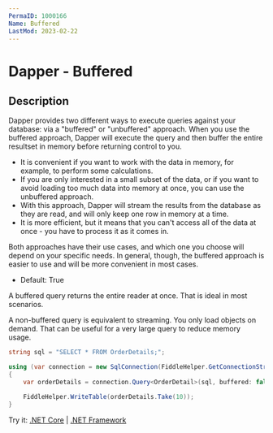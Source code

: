 ```yaml
---
PermaID: 1000166
Name: Buffered
LastMod: 2023-02-22
---
```


# Dapper - Buffered

## Description

Dapper provides two different ways to execute queries against your database: via a "buffered" or "unbuffered" approach. When you use the buffered approach, Dapper will execute the query and then buffer the entire resultset in memory before returning control to you. 

 - It is convenient if you want to work with the data in memory, for example, to perform some calculations. 
 - If you are only interested in a small subset of the data, or if you want to avoid loading too much data into memory at once, you can use the unbuffered approach. 
 - With this approach, Dapper will stream the results from the database as they are read, and will only keep one row in memory at a time. 
 - It is more efficient, but it means that you can't access all of the data at once - you have to process it as it comes in. 

Both approaches have their use cases, and which one you choose will depend on your specific needs. In general, though, the buffered approach is easier to use and will be more convenient in most cases. 

- Default: True

A buffered query returns the entire reader at once. That is ideal in most scenarios.

A non-buffered query is equivalent to streaming. You only load objects on demand. That can be useful for a very large query to reduce memory usage.

```csharp
string sql = "SELECT * FROM OrderDetails;";

using (var connection = new SqlConnection(FiddleHelper.GetConnectionStringSqlServerW3Schools()))
{
	var orderDetails = connection.Query<OrderDetail>(sql, buffered: false).ToList();

	FiddleHelper.WriteTable(orderDetails.Take(10));
}
```
Try it: [.NET Core](https://dotnetfiddle.net/m716aX) | [.NET Framework](https://dotnetfiddle.net/gLwGJO)
